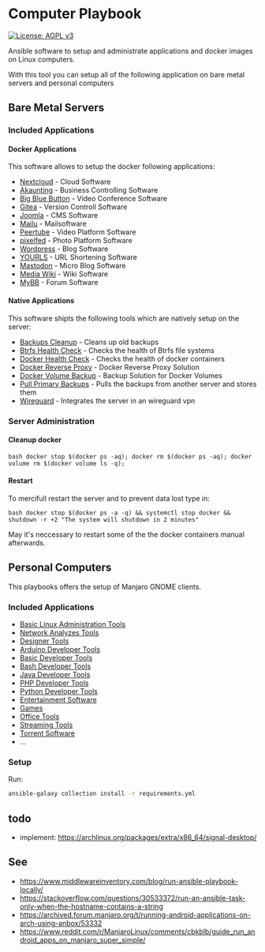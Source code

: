 # Computer Playbook
[![License: AGPL v3](https://img.shields.io/badge/License-AGPL%20v3-blue.svg)](https://www.gnu.org/licenses/agpl-3.0)

Ansible software to setup and administrate applications and docker images on Linux computers. 

With this tool you can setup all of the following application on bare metal servers and personal computers

## Bare Metal Servers

### Included Applications

#### Docker Applications

This software allows to setup the docker following applications:

- [Nextcloud](./roles/server_docker-nextcloud/README.md) - Cloud Software
- [Akaunting](./roles/server_docker-akaunting/README.md) - Business Controlling Software
- [Big Blue Button](./roles/server_docker-bigbluebutton/README.md) - Video Conference Software
- [Gitea](./roles/server_docker-gitea/README.md) - Version Controll Software
- [Joomla](./roles/server_docker-joomla/) - CMS Software
- [Mailu](./roles/server_docker-mailu/README.md) - Mailsoftware 
- [Peertube](./roles/server_docker-peertube/README.md) - Video Platform Software
- [pixelfed](./roles/server_docker-pixelfed/README.md) - Photo Platform Software
- [Wordpress](./roles/server_docker-wordpress/README.md) - Blog Software
- [YOURLS](./roles/server_docker-yourls/README.md) - URL Shortening Software
- [Mastodon](./roles/server_docker-mastodon/README.md) - Micro Blog Software
- [Media Wiki](./roles/server_docker-mediawiki/README.md) - Wiki Software
- [MyBB](./roles/server_docker-mybb/README.md) - Forum Software

#### Native Applications

This software shipts the following tools which are natively setup on the server:
- [Backups Cleanup](./roles/independent_backups-cleanup-timer/README.md) - Cleans up old backups
- [Btrfs Health Check](./roles/server_native-btrfs-health-check/README.md) - Checks the health of Btrfs file systems
- [Docker Health Check](./roles/server_native-docker-health-check/) - Checks the health of docker containers
- [Docker Reverse Proxy](./roles/server_native-docker-reverse-proxy/README.md) - Docker Reverse Proxy Solution
- [Docker Volume Backup](./roles/server_native-docker-volume-backup/) - Backup Solution for Docker Volumes
- [Pull Primary Backups](./roles/server_native-backups-consumer/README.md) - Pulls the backups from another server and stores them
- [Wireguard](./roles/server_native-wireguard/README.md) - Integrates the server in an wireguard vpn

### Server Administration

#### Cleanup docker
``bash
docker stop $(docker ps -aq); docker rm $(docker ps -aq); docker volume rm $(docker volume ls -q);
``

#### Restart

To mercifull restart the server and to prevent data lost type in: 

``bash
docker stop $(docker ps -a -q) && systemctl stop docker && shutdown -r +2 "The system will shutdown in 2 minutes"
``

May it's neccessary to restart some of the the docker containers manual afterwards. 


## Personal Computers

This playbooks offers the setup of Manjaro GNOME clients.

### Included Applications
- [Basic Linux Administration Tools](./roles/collection-administrator-base/)
- [Network Analyzes Tools](./roles/collection-administrator-network-analyze/)
- [Designer Tools](./roles/collection-designer/)
- [Arduino Developer Tools](./roles/collection-developer-arduino/)
- [Basic Developer Tools](./roles/collection-developer-base/)
- [Bash Developer Tools](./roles/collection-developer-bash/)
- [Java Developer Tools](./roles/collection-developer-java/)
- [PHP Developer Tools](./roles/collection-developer-php/)
- [Python Developer Tools](./roles/collection-developer-python/)
- [Entertainment Software](./roles/collection-entertainment/)
- [Games](./roles/collection-games/)
- [Office Tools](./roles/collection-office/)
- [Streaming Tools](./roles/collection-streamer/)
- [Torrent Software](./roles/collection-torrent/)
- ...

### Setup

Run:
```bash
ansible-galaxy collection install -r requirements.yml
```

## todo 
- implement: https://archlinux.org/packages/extra/x86_64/signal-desktop/

## See
- https://www.middlewareinventory.com/blog/run-ansible-playbook-locally/
- https://stackoverflow.com/questions/30533372/run-an-ansible-task-only-when-the-hostname-contains-a-string
- https://archived.forum.manjaro.org/t/running-android-applications-on-arch-using-anbox/53332
- https://www.reddit.com/r/ManjaroLinux/comments/cbkblb/guide_run_android_apps_on_manjaro_super_simple/ 
